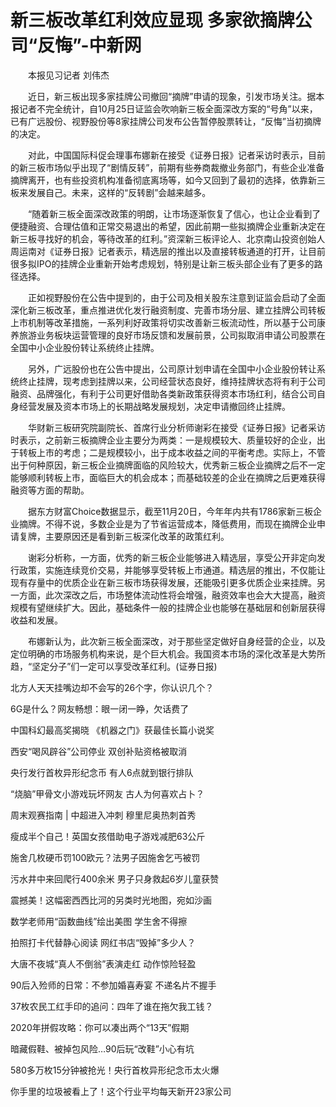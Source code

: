 # 新三板改革红利效应显现 多家欲摘牌公司“反悔”-中新网

　　本报见习记者 刘伟杰

　　近日，新三板出现多家挂牌公司撤回“摘牌”申请的现象，引发市场关注。据本报记者不完全统计，自10月25日证监会吹响新三板全面深改方案的“号角”以来，已有广远股份、视野股份等8家挂牌公司发布公告暂停股票转让，“反悔”当初摘牌的决定。

　　对此，中国国际科促会理事布娜新在接受《证券日报》记者采访时表示，目前的新三板市场似乎出现了“剧情反转”，前期有些券商裁撤业务部门，有些企业准备摘牌离开，也有些投资机构准备彻底离场等，如今又回到了最初的选择，依靠新三板来发展自己。未来，这样的“反转剧”会越来越多。

　　“随着新三板全面深改政策的明朗，让市场逐渐恢复了信心，也让企业看到了便捷融资、合理估值和正常交易退出的希望，因此前期一些拟摘牌企业重新决定在新三板寻找好的机会，等待改革的红利。”资深新三板评论人、北京南山投资创始人周运南对《证券日报》记者表示，精选层的推出以及直接转板通道的打开，让目前很多拟IPO的挂牌企业重新开始考虑规划，特别是让新三板头部企业有了更多的路径选择。

　　正如视野股份在公告中提到的，由于公司及相关股东注意到证监会启动了全面深化新三板改革，重点推进优化发行融资制度、完善市场分层、建立挂牌公司转板上市机制等改革措施，一系列利好政策将切实改善新三板流动性，所以基于公司康养旅游业务板块运营管理的良好市场反馈和发展前景，公司拟取消申请公司股票在全国中小企业股份转让系统终止挂牌。

　　另外，广远股份也在公告中提出，公司原计划申请在全国中小企业股份转让系统终止挂牌，现考虑到挂牌以来，公司经营状态良好，维持挂牌状态将有利于公司融资、品牌强化，有利于公司更好借助各类新政策获得资本市场红利，结合公司自身经营发展及资本市场上的长期战略发展规划，决定申请撤回终止挂牌。

　　华财新三板研究院副院长、首席行业分析师谢彩在接受《证券日报》记者采访时表示，之前新三板摘牌企业主要分为两类：一是规模较大、质量较好的企业，出于转板上市的考虑；二是规模较小，出于成本收益之间的平衡考虑。实际上，不管出于何种原因，新三板企业摘牌面临的风险较大，优秀新三板企业摘牌之后不一定能够顺利转板上市，面临巨大的机会成本；而基础较差的企业在摘牌之后更难获得融资等方面的帮助。

　　据东方财富Choice数据显示，截至11月20日，今年年内共有1786家新三板企业摘牌。不得不说，多数企业是为了节省运营成本，降低费用，而现在摘牌企业申请复牌，主要原因还是看到新三板深化改革的政策红利。

　　谢彩分析称，一方面，优秀的新三板企业能够进入精选层，享受公开非定向发行政策，实施连续竞价交易，并能够享受转板上市通道。精选层的推出，不仅能让现有存量中的优质企业在新三板市场获得发展，还能吸引更多优质企业来挂牌。另一方面，此次深改之后，市场整体流动性将会增强，融资效率也会大大提高，融资规模有望继续扩大。因此，基础条件一般的挂牌企业也能够在基础层和创新层获得收益和发展。

　　布娜新认为，此次新三板全面深改，对于那些坚定做好自身经营的企业，以及定位明确的市场服务机构来说，是个巨大机会。我国资本市场的深化改革是大势所趋，“坚定分子”们一定可以享受改革红利。(证券日报)

北方人天天挂嘴边却不会写的26个字，你认识几个？

6G是什么？网友畅想：眼一闭一睁，欠话费了

中国科幻最高奖揭晓 《机器之门》获最佳长篇小说奖

西安“喝风辟谷”公司停业 双创补贴资格被取消

央行发行首枚异形纪念币 有人6点就到银行排队

“烧脑”甲骨文小游戏玩坏网友 古人为何喜欢占卜？

周末观赛指南 | 中超进入冲刺 穆里尼奥热刺首秀

瘦成半个自己！英国女孩借助电子游戏减肥63公斤

施舍几枚硬币罚100欧元？法男子因施舍乞丐被罚

污水井中来回爬行400余米 男子只身救起6岁儿童获赞

震撼美！这幅密西西比河的另类时光地图，宛如沙画

数学老师用“函数曲线”绘出美图 学生舍不得擦

拍照打卡代替静心阅读 网红书店“毁掉”多少人？

大唐不夜城“真人不倒翁”表演走红 动作惊险轻盈

90后入殓师的日常：不参加婚喜寿宴 不递名片不握手

37枚农民工红手印的追问：四年了谁在拖欠我工钱？

2020年拼假攻略：你可以凑出两个“13天”假期

暗藏假鞋、被掉包风险…90后玩“改鞋”小心有坑

580多万枚15分钟被抢光！央行首枚异形纪念币太火爆

你手里的垃圾被看上了！这个行业平均每天新开23家公司
